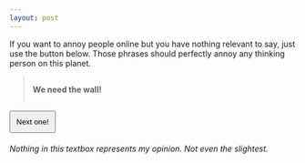 ```yaml
---
layout: post
---
```


<style>
   #output {
    padding: 15px;
    font-weight: bold;
   }
   #trigger {
    padding: 10px;
   }
</style>

If you want to annoy people online but you have nothing relevant to say, just use the button below. Those phrases should perfectly annoy any thinking person on this planet.

<blockquote id="output">We need the wall!</blockquote>

<button id="trigger">Next one!</button>

###### *Nothing in this textbox represents my opinion. Not even the slightest.*

<script src="{{ site.url }}/js/phrases.js"></script>
<script>
    document.addEventListener("DOMContentLoaded", function () {
        document.phrases("trigger", "output");
    });
</script>
